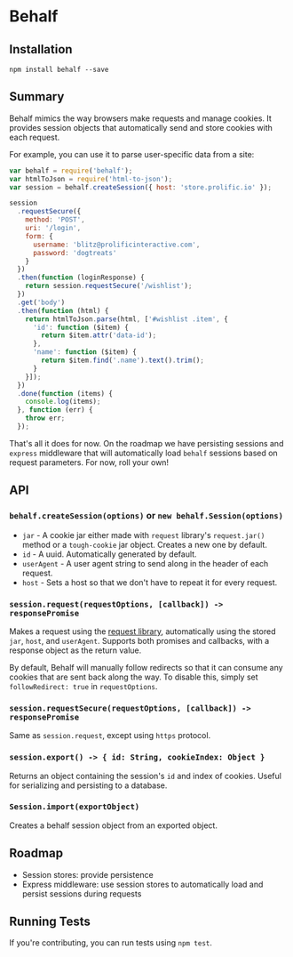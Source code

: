 # Behalf

## Installation

`npm install behalf --save`

## Summary

Behalf mimics the way browsers make requests and manage cookies. It provides session objects that automatically send and store cookies with each request.

For example, you can use it to parse user-specific data from a site:

```javascript
var behalf = require('behalf');
var htmlToJson = require('html-to-json');
var session = behalf.createSession({ host: 'store.prolific.io' });

session
  .requestSecure({
    method: 'POST',
    uri: '/login',
    form: {
      username: 'blitz@prolificinteractive.com',
      password: 'dogtreats'
    }
  })
  .then(function (loginResponse) {
    return session.requestSecure('/wishlist');
  })
  .get('body')
  .then(function (html) {
    return htmlToJson.parse(html, ['#wishlist .item', {
      'id': function ($item) {
        return $item.attr('data-id');
      },
      'name': function ($item) {
        return $item.find('.name').text().trim();
      }
    }]);
  })
  .done(function (items) {
    console.log(items);
  }, function (err) {
    throw err;
  });
```

That's all it does for now. On the roadmap we have persisting sessions and `express` middleware that will automatically load `behalf` sessions based on request parameters. For now, roll your own!

## API

### `behalf.createSession(options)` or `new behalf.Session(options)`

 - `jar` - A cookie jar either made with `request` library's `request.jar()` method or a `tough-cookie` jar object. Creates a new one by default.  
 - `id` - A uuid. Automatically generated by default.  
 - `userAgent` - A user agent string to send along in the header of each request.  
 - `host` - Sets a host so that we don't have to repeat it for every request.  

### `session.request(requestOptions, [callback]) -> responsePromise`

Makes a request using the [request library](https://github.com/request/request), automatically using the stored `jar`, `host`, and `userAgent`. Supports both promises and callbacks, with a response object as the return value.

By default, Behalf will manually follow redirects so that it can consume any cookies that are sent back along the way. To disable this, simply set `followRedirect: true` in `requestOptions`.

### `session.requestSecure(requestOptions, [callback]) -> responsePromise`

Same as `session.request`, except using `https` protocol.

### `session.export() -> { id: String, cookieIndex: Object }`

Returns an object containing the session's `id` and index of cookies. Useful for serializing and persisting to a database.

### `Session.import(exportObject)`

Creates a behalf session object from an exported object.

## Roadmap

 - Session stores: provide persistence  
 - Express middleware: use session stores to automatically load and persist sessions during requests  

## Running Tests

If you're contributing, you can run tests using `npm test`.
